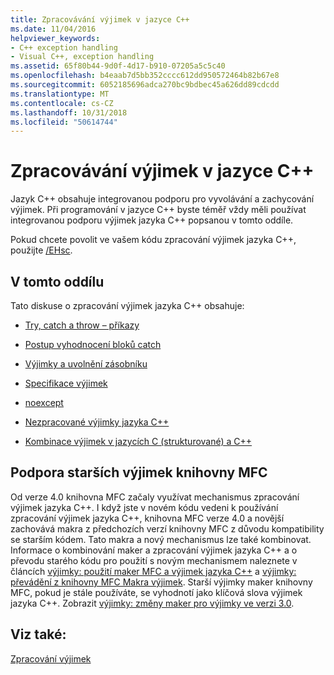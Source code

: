 ```yaml
---
title: Zpracovávání výjimek v jazyce C++
ms.date: 11/04/2016
helpviewer_keywords:
- C++ exception handling
- Visual C++, exception handling
ms.assetid: 65f80b44-9d0f-4d17-b910-07205a5c5c40
ms.openlocfilehash: b4eaab7d5bb352cccc612dd950572464b82b67e8
ms.sourcegitcommit: 6052185696adca270bc9bdbec45a626dd89cdcdd
ms.translationtype: MT
ms.contentlocale: cs-CZ
ms.lasthandoff: 10/31/2018
ms.locfileid: "50614744"
---
```

# <a name="c-exception-handling"></a>Zpracovávání výjimek v jazyce C++

Jazyk C++ obsahuje integrovanou podporu pro vyvolávání a zachycování výjimek. Při programování v jazyce C++ byste téměř vždy měli používat integrovanou podporu výjimek jazyka C++ popsanou v tomto oddíle.

Pokud chcete povolit ve vašem kódu zpracování výjimek jazyka C++, použijte [/EHsc](../build/reference/eh-exception-handling-model.md).

## <a name="in-this-section"></a>V tomto oddílu

Tato diskuse o zpracování výjimek jazyka C++ obsahuje:

- [Try, catch a throw – příkazy](../cpp/try-throw-and-catch-statements-cpp.md)

- [Postup vyhodnocení bloků catch](../cpp/how-catch-blocks-are-evaluated-cpp.md)

- [Výjimky a uvolnění zásobníku](../cpp/exceptions-and-stack-unwinding-in-cpp.md)

- [Specifikace výjimek](../cpp/exception-specifications-throw-cpp.md)

- [noexcept](../cpp/noexcept-cpp.md)

- [Nezpracované výjimky jazyka C++](../cpp/unhandled-cpp-exceptions.md)

- [Kombinace výjimek v jazycích C (strukturované) a C++](../cpp/mixing-c-structured-and-cpp-exceptions.md)

## <a name="support-for-earlier-mfc-exceptions"></a>Podpora starších výjimek knihovny MFC

Od verze 4.0 knihovna MFC začaly využívat mechanismus zpracování výjimek jazyka C++. I když jste v novém kódu vedeni k používání zpracování výjimek jazyka C++, knihovna MFC verze 4.0 a novější zachovává makra z předchozích verzí knihovny MFC z důvodu kompatibility se starším kódem. Tato makra a nový mechanismus lze také kombinovat. Informace o kombinování maker a zpracování výjimek jazyka C++ a o převodu starého kódu pro použití s novým mechanismem naleznete v článcích [výjimky: použití maker MFC a výjimek jazyka C++](../mfc/exceptions-using-mfc-macros-and-cpp-exceptions.md) a [výjimky: převádění z knihovny MFC Makra výjimek](../mfc/exceptions-converting-from-mfc-exception-macros.md). Starší výjimky maker knihovny MFC, pokud je stále používáte, se vyhodnotí jako klíčová slova výjimek jazyka C++. Zobrazit [výjimky: změny maker pro výjimky ve verzi 3.0](../mfc/exceptions-changes-to-exception-macros-in-version-3-0.md).

## <a name="see-also"></a>Viz také:

[Zpracování výjimek](../cpp/exception-handling-in-visual-cpp.md)